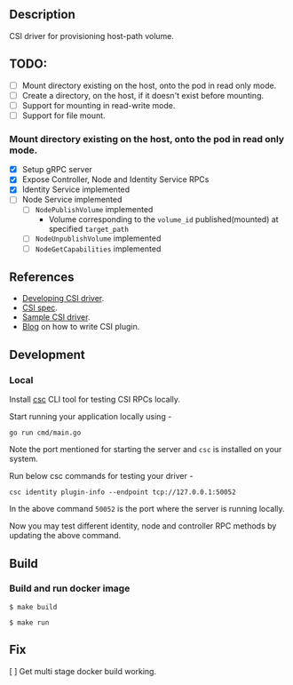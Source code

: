 ## Description
CSI driver for provisioning host-path volume.

## TODO:
 - [ ] Mount directory existing on the host, onto the pod in read only mode.
 - [ ] Create a directory, on the host, if it doesn't exist before mounting.
 - [ ] Support for mounting in read-write mode.
 - [ ] Support for file mount.

### Mount directory existing on the host, onto the pod in read only mode.

- [x] Setup gRPC server
- [x] Expose Controller, Node and Identity Service RPCs
- [x] Identity Service implemented
- [ ] Node Service implemented
    - [ ] `NodePublishVolume` implemented
        - Volume corresponding to the `volume_id` published(mounted) at specified `target_path`
    - [ ] `NodeUnpublishVolume` implemented
    - [ ] `NodeGetCapabilities` implemented

## References
* [Developing CSI driver](https://kubernetes-csi.github.io/docs/developing.html).
* [CSI spec](https://github.com/container-storage-interface/spec/blob/master/spec.md).
* [Sample CSI driver](https://github.com/kubernetes-csi/csi-driver-host-path).
* [Blog](https://arslan.io/2018/06/21/how-to-write-a-container-storage-interface-csi-plugin/) on how to write CSI plugin.

## Development
### Local
Install [csc](https://github.com/rexray/gocsi/tree/master/csc) CLI tool for testing CSI RPCs locally.

Start running your application locally using -
```
go run cmd/main.go
```
Note the port mentioned for starting the server and `csc` is installed on your system.

Run below csc commands for testing your driver -
```
csc identity plugin-info --endpoint tcp://127.0.0.1:50052
```
In the above command `50052` is the port where the server is running locally.

Now you may test different identity, node and controller RPC methods by updating the above command.

## Build
### Build and run docker image
```
$ make build

$ make run
```

## Fix
[ ] Get multi stage docker build working.
